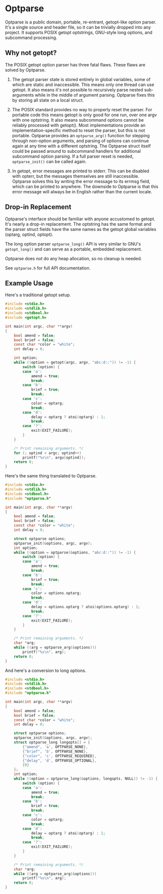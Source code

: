 # Optparse

Optparse is a public domain, portable, re-entrant, getopt-like option
parser. It's a single source and header file, so it can be trivially
dropped into any project. It supports POSIX getopt optstrings,
GNU-style long options, and subcommand processing.

## Why not getopt?

The POSIX getopt option parser has three fatal flaws. These flaws are
solved by Optparse.

1) The getopt parser state is stored entirely in global variables,
some of which are static and inaccessible. This means only one thread
can use getopt. It also means it's not possible to recursively parse
nested sub-arguments while in the middle of argument parsing. Optparse
fixes this by storing all state on a local struct.

2) The POSIX standard provides no way to properly reset the parser.
For portable code this means getopt is only good for one run, over one
argv with one optstring. It also means subcommand options cannot be
reliably processed with getopt(). Most implementations provide an
implementation-specific method to reset the parser, but this is not
portable. Optparse provides an `optparse_arg()` function for stepping
through non-option arguments, and parsing of options can continue
again at any time with a different optstring. The Optparse struct
itself could be passed around to subcommand handlers for additional
subcommand option parsing. If a full parser reset is needed,
`optparse_init()` can be called again.

3) In getopt, error messages are printed to stderr. This can be
disabled with opterr, but the messages themselves are still
inaccessible. Optparse solves this by writing the error message to its
errmsg field, which can be printed to anywhere. The downside to
Optparse is that this error message will always be in English rather
than the current locale.

## Drop-in Replacement

Optparse's interface should be familiar with anyone accustomed to
getopt. It's nearly a drop-in replacement. The optstring has the same
format and the parser struct fields have the same names as the getopt
global variables (optarg, optind, optopt).

The long option parser `optparse_long()` API is very similar to GNU's
`getopt_long()` and can serve as a portable, embedded replacement.

Optparse does not do any heap allocation, so no cleanup is needed.

See `optparse.h` for full API documentation.

## Example Usage

Here's a traditional getopt setup.

~~~c
#include <stdio.h>
#include <stdlib.h>
#include <stdbool.h>
#include <getopt.h>

int main(int argc, char **argv)
{
    bool amend = false;
    bool brief = false;
    const char *color = "white";
    int delay = 0;

    int option;
    while ((option = getopt(argc, argv, "abc:d::")) != -1) {
        switch (option) {
        case 'a':
            amend = true;
            break;
        case 'b':
            brief = true;
            break;
        case 'c':
            color = optarg;
            break;
        case 'd':
            delay = optarg ? atoi(optarg) : 1;
            break;
        case '?':
            exit(EXIT_FAILURE);
        }
    }

    /* Print remaining arguments. */
    for (; optind < argc; optind++)
        printf("%s\n", argv[optind]);
    return 0;
}
~~~

Here's the same thing translated to Optparse.

~~~c
#include <stdio.h>
#include <stdlib.h>
#include <stdbool.h>
#include "optparse.h"

int main(int argc, char **argv)
{
    bool amend = false;
    bool brief = false;
    const char *color = "white";
    int delay = 0;

    struct optparse options;
    optparse_init(&options, argc, argv);
    int option;
    while ((option = optparse(&options, "abc:d::")) != -1) {
        switch (option) {
        case 'a':
            amend = true;
            break;
        case 'b':
            brief = true;
            break;
        case 'c':
            color = options.optarg;
            break;
        case 'd':
            delay = options.optarg ? atoi(options.optarg) : 1;
            break;
        case '?':
            exit(EXIT_FAILURE);
        }
    }

    /* Print remaining arguments. */
    char *arg;
    while ((arg = optparse_arg(&options)))
        printf("%s\n", arg);
    return 0;
}
~~~

And here's a conversion to long options.

~~~c
#include <stdio.h>
#include <stdlib.h>
#include <stdbool.h>
#include "optparse.h"

int main(int argc, char **argv)
{
    bool amend = false;
    bool brief = false;
    const char *color = "white";
    int delay = 0;

    struct optparse options;
    optparse_init(&options, argc, argv);
    struct optparse_long longopts[] = {
        {"amend", 'a', OPTPARSE_NONE},
        {"brief", 'b', OPTPARSE_NONE},
        {"color", 'c', OPTPARSE_REQUIRED},
        {"delay", 'd', OPTPARSE_OPTIONAL},
        {0}
    };
    int option;
    while ((option = optparse_long(&options, longopts, NULL)) != -1) {
        switch (option) {
        case 'a':
            amend = true;
            break;
        case 'b':
            brief = true;
            break;
        case 'c':
            color = optarg;
            break;
        case 'd':
            delay = optarg ? atoi(optarg) : 1;
            break;
        case '?':
            exit(EXIT_FAILURE);
        }
    }

    /* Print remaining arguments. */
    char *arg;
    while ((arg = optparse_arg(&options)))
        printf("%s\n", arg);
    return 0;
}
~~~
